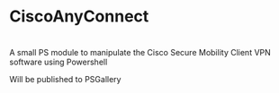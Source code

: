 # CiscoAnyConnect
# 
A small PS module to manipulate the Cisco Secure Mobility Client VPN software using Powershell

Will be published to PSGallery
